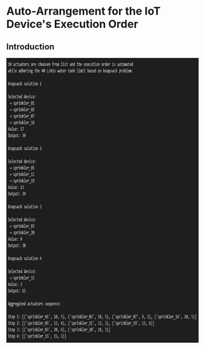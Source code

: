 # Auto-Arrangement for the IoT Device's Execution Order

## Introduction

<p align = "center">
  <img src = "https://raw.githubusercontent.com/hafiz-kamilin/iot_knapsack_execution/master/pictures/1.png" width = "840" height = "748"/>
</p>